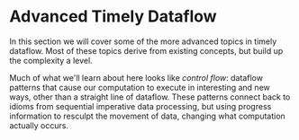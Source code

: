 # Advanced Timely Dataflow

In this section we will cover some of the more advanced topics in timely dataflow. Most of these topics derive from existing concepts, but build up the complexity a level.

Much of what we'll learn about here looks like *control flow*: dataflow patterns that cause our computation to execute in interesting and new ways, other than a straight line of dataflow. These patterns connect back to idioms from sequential imperative data processing, but using progress information to resculpt the movement of data, changing what computation actually occurs.